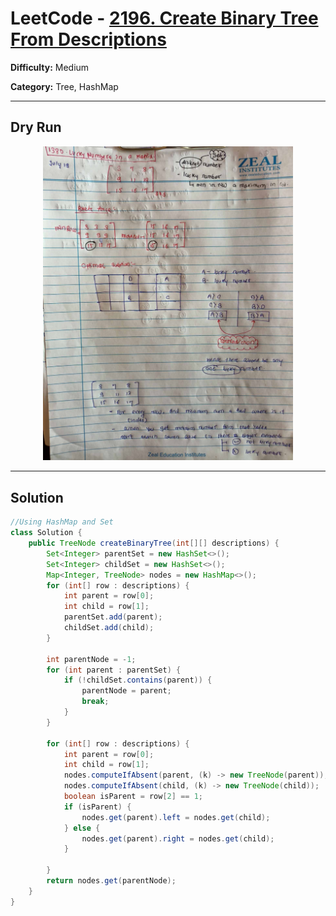 # LeetCode - [2196. Create Binary Tree From Descriptions](https://leetcode.com/problems/create-binary-tree-from-descriptions/description/)

**Difficulty:** Medium

**Category:** Tree, HashMap

---

## Dry Run

<p align="middle">
   <img src="../../Array/MultiD/1380.jpg" width="400"/>
</p>

---

## Solution

```java
//Using HashMap and Set
class Solution {
    public TreeNode createBinaryTree(int[][] descriptions) {
        Set<Integer> parentSet = new HashSet<>();
        Set<Integer> childSet = new HashSet<>();
        Map<Integer, TreeNode> nodes = new HashMap<>();
        for (int[] row : descriptions) {
            int parent = row[0];
            int child = row[1];
            parentSet.add(parent);
            childSet.add(child);
        }

        int parentNode = -1;
        for (int parent : parentSet) {
            if (!childSet.contains(parent)) {
                parentNode = parent;
                break;
            }
        }

        for (int[] row : descriptions) {
            int parent = row[0];
            int child = row[1];
            nodes.computeIfAbsent(parent, (k) -> new TreeNode(parent));
            nodes.computeIfAbsent(child, (k) -> new TreeNode(child));
            boolean isParent = row[2] == 1;
            if (isParent) {
                nodes.get(parent).left = nodes.get(child);
            } else {
                nodes.get(parent).right = nodes.get(child);
            }

        }
        return nodes.get(parentNode);
    }
}
```
